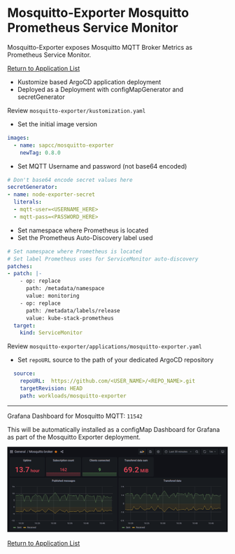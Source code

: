 # Mosquitto-Exporter Mosquitto Prometheus Service Monitor

Mosquitto-Exporter exposes Mosquitto MQTT Broker Metrics as Prometheus Service Monitor.

[Return to Application List](../)

* Kustomize based ArgoCD application deployment
* Deployed as a Deployment with configMapGenerator and secretGenerator

Review `mosquitto-exporter/kustomization.yaml`

* Set the initial image version

```yaml
images:
  - name: sapcc/mosquitto-exporter
    newTag: 0.8.0
```

* Set MQTT Username and password (not base64 encoded)

```yaml
# Don't base64 encode secret values here
secretGenerator:
- name: node-exporter-secret
  literals:
  - mqtt-user=<USERNAME_HERE>
  - mqtt-pass=<PASSWORD_HERE>

```

* Set namespace where Prometheus is located
* Set the Prometheus Auto-Discovery label used

```yaml
# Set namespace where Prometheus is located
# Set label Prometheus uses for ServiceMonitor auto-discovery
patches:
- patch: |-
    - op: replace
      path: /metadata/namespace
      value: monitoring
    - op: replace
      path: /metadata/labels/release
      value: kube-stack-prometheus
  target:
    kind: ServiceMonitor
```

Review `mosquitto-exporter/applications/mosquitto-exporter.yaml`

* Set `repoURL` source to the path of your dedicated ArgoCD repository

```yaml
  source:
    repoURL:  https://github.com/<USER_NAME>/<REPO_NAME>.git
    targetRevision: HEAD
    path: workloads/mosquitto-exporter
```

---

Grafana Dashboard for Mosquitto MQTT: `11542`

This will be automatically installed as a configMap Dashboard for Grafana as part of the Mosquitto Exporter deployment.

![Grafana Dashboard using exporter](grafana_dashboard_11542.png)

[Return to Application List](../)
